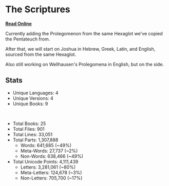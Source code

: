# The Scriptures

**[Read Online](https://r-neal-kelly.github.io/the_scriptures/)**

Currently adding the Prolegomenon from the same Hexaglot we've copied the Pentateuch from.

After that, we will start on Joshua in Hebrew, Greek, Latin, and English, sourced from the same Hexaglot.

Also still working on Wellhausen's Prolegomena in English, but on the side.

## Stats

- Unique Languages: 4
- Unique Versions: 4
- Unique Books: 9

<br>

- Total Books: 25
- Total Files: 901
- Total Lines: 33,051
- Total Parts: 1,307,888
    - Words: 641,685 (~49%)
    - Meta-Words: 27,737 (~2%)
    - Non-Words: 638,466 (~49%)
- Total Unicode Points: 4,111,439
    - Letters: 3,281,061 (~80%)
    - Meta-Letters: 124,678 (~3%)
    - Non-Letters: 705,700 (~17%)
